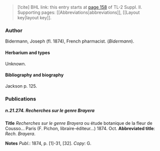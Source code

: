 > [!cite] BHL link: this entry starts at [page 158](https://www.biodiversitylibrary.org/item/103859#page/168/mode/1up) of TL-2 Suppl. II.
> Supporting pages: [[Abbreviations|abbreviations]], [[Layout key|layout key]].

### Author

Bidermann, Joseph (fl. 1874), French pharmacist. (*Bidermann*).

#### Herbarium and types

Unknown.

#### Bibliography and biography

Jackson p. 125.

### Publications

##### n.21.274. Recherches sur le genre Brayera

**Title**
*Recherches sur le genre Brayera* ou étude botanique de la fleur de Cousso... Paris (F. Pichon, libraire-éditeur...) 1874. Oct.
**Abbreviated title**: *Rech. Brayera*.

**Notes**
*Publ*.: 1874, p. \[1\]-31, \[32\]. *Copy*: G.


